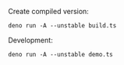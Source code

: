 Create compiled version:

```
deno run -A --unstable build.ts
```

Development:

```
deno run -A --unstable demo.ts
```
